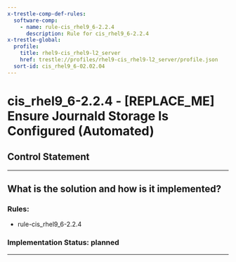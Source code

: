 ```yaml
---
x-trestle-comp-def-rules:
  software-comp:
    - name: rule-cis_rhel9_6-2.2.4
      description: Rule for cis_rhel9_6-2.2.4
x-trestle-global:
  profile:
    title: rhel9-cis_rhel9-l2_server
    href: trestle://profiles/rhel9-cis_rhel9-l2_server/profile.json
  sort-id: cis_rhel9_6-02.02.04
---
```


# cis_rhel9_6-2.2.4 - \[REPLACE_ME\] Ensure Journald Storage Is Configured (Automated)

## Control Statement

______________________________________________________________________

## What is the solution and how is it implemented?

<!-- For implementation status enter one of: implemented, partial, planned, alternative, not-applicable -->

<!-- Note that the list of rules under ### Rules: is read-only and changes will not be captured after assembly to JSON -->

<!-- Add control implementation description here for control: cis_rhel9_6-2.2.4 -->

### Rules:

  - rule-cis_rhel9_6-2.2.4

### Implementation Status: planned

______________________________________________________________________

